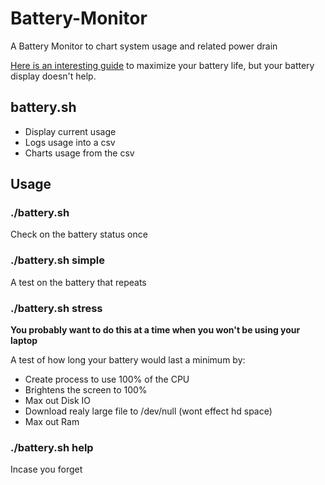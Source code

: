 Battery-Monitor
===============

A Battery Monitor to chart system usage and related power drain

[Here is an interesting guide](http://support.apple.com/kb/HT1446) to maximize your battery life, but your battery display doesn't help. 


## battery.sh 
- Display current usage 
- Logs usage into a csv
- Charts usage from the csv


## Usage 

### ./battery.sh 
Check on the battery status once

### ./battery.sh simple 
A test on the battery that repeats

### ./battery.sh stress 
**You probably want to do this at a time when you won't be using your laptop**

A test of how long your battery would last a minimum by:
- Create process to use 100% of the CPU 
- Brightens the screen to 100%
- Max out Disk IO
- Download realy large file to /dev/null (wont effect hd space)
- Max out Ram

### ./battery.sh help
Incase you forget
